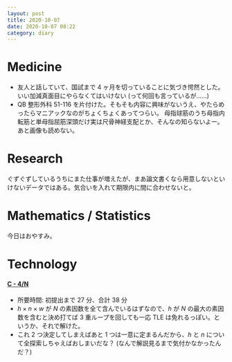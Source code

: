```yaml
---
layout: post
title: 2020-10-07
date: 2020-10-07 08:22
category: diary
---
```


# Medicine
- 友人と話していて、国試まで 4 ヶ月を切っていることに気づき愕然とした。いい加減真面目にやらなくてはいけない (って何回も言っているが……)
- QB 整形外科 51-116 を片付けた。そもそも内容に興味がないうえ、やたらめったらマニアックなのがちょくちょくあってつらい。 母指球筋のうち母指内転筋と単母指屈筋深頭だけ実は尺骨神経支配とか、そんなの知らないよー。あと画像も読めない。

# Research
ぐずぐずしているうちにまた仕事が増えたが、まあ論文書くなら用意しないといけないデータではある。気合いを入れて期限内に間に合わせないと。

# Mathematics / Statistics
今日はおやすみ。

# Technology

#### [C - 4/N](https://atcoder.jp/contests/tenka1-2017/tasks/tenka1_2017_c)
- 所要時間: 初提出まで 27 分、合計 38 分
- $h \times n \times w$ が $N$ の素因数を全て含んでいるはずなので、$h$ が $N$ の最大の素因数を含むと決め打てば 3 重ループを回しても一応 TLE は免れるっぽい。というか、それで解けた。
- これ 2 つ決定してしまえばあと 1 つは一意に定まるんだから、$h$ と $n$ について全探索しちゃえばおしまいだな？ (なんで解説見るまで気付かなかったんだ？)
